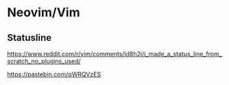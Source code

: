 # Neovim/Vim

## Statusline
https://www.reddit.com/r/vim/comments/ld8h2j/i_made_a_status_line_from_scratch_no_plugins_used/

https://pastebin.com/qWRQVzES
